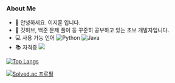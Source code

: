 ### About Me

+ 👋 안녕하세요. 이지훈 입니다.
+ 🌱 깃허브, 백준 문제 풀이 등 꾸준히 공부하고 있는 초보 개발자입니다.
+ 💻 사용 가능 언어 ![Python](https://img.shields.io/badge/Python-blue)
![Java](https://img.shields.io/badge/Java-orange)
+ 📚 자격증 <img src="https://img.shields.io/badge/Linux-FCC624?style=flat-square&logo=Linux&logoColor=black"/>

[![Top Langs](https://github-readme-stats.vercel.app/api/top-langs/?username=200me&layout=compact&theme=white&langs_count=2)](https://github.com/anuraghazra/github-readme-stats)

[![Solved.ac 프로필](http://mazassumnida.wtf/api/v2/generate_badge?boj=200me)](https://solved.ac/200me)

